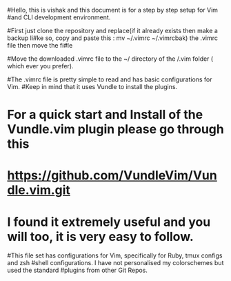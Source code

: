 #Hello, this is vishak and this document is for a step by step setup for Vim 
#and CLI development environment.

#First just clone the repository and replace(if it already exists then make a backup li#ke so, copy and paste this : mv ~/.vimrc ~/.vimrcbak) the .vimrc file then move the fi#le

#Move the downloaded .vimrc file to the ~/ directory of the /.vim folder ( which ever you prefer).

#The .vimrc file is pretty simple to read and has basic configurations for Vim. 
#Keep in mind that it uses Vundle to install the plugins. 

# For a quick start and Install of the Vundle.vim plugin please go through this 
# https://github.com/VundleVim/Vundle.vim.git 
# I found it extremely useful and you will too, it is very easy to follow.

#This file set has configurations for Vim, specifically for Ruby, tmux configs and zsh #shell configurations. I have not personalised my colorschemes but used the standard
#plugins from other Git Repos.



